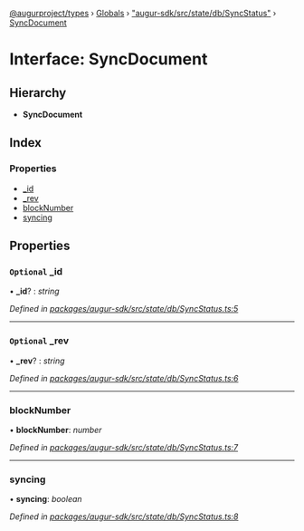 [@augurproject/types](../README.md) › [Globals](../globals.md) › ["augur-sdk/src/state/db/SyncStatus"](../modules/_augur_sdk_src_state_db_syncstatus_.md) › [SyncDocument](_augur_sdk_src_state_db_syncstatus_.syncdocument.md)

# Interface: SyncDocument

## Hierarchy

* **SyncDocument**

## Index

### Properties

* [_id](_augur_sdk_src_state_db_syncstatus_.syncdocument.md#optional-_id)
* [_rev](_augur_sdk_src_state_db_syncstatus_.syncdocument.md#optional-_rev)
* [blockNumber](_augur_sdk_src_state_db_syncstatus_.syncdocument.md#blocknumber)
* [syncing](_augur_sdk_src_state_db_syncstatus_.syncdocument.md#syncing)

## Properties

### `Optional` _id

• **_id**? : *string*

*Defined in [packages/augur-sdk/src/state/db/SyncStatus.ts:5](https://github.com/AugurProject/augur/blob/69c4be52bf/packages/augur-sdk/src/state/db/SyncStatus.ts#L5)*

___

### `Optional` _rev

• **_rev**? : *string*

*Defined in [packages/augur-sdk/src/state/db/SyncStatus.ts:6](https://github.com/AugurProject/augur/blob/69c4be52bf/packages/augur-sdk/src/state/db/SyncStatus.ts#L6)*

___

###  blockNumber

• **blockNumber**: *number*

*Defined in [packages/augur-sdk/src/state/db/SyncStatus.ts:7](https://github.com/AugurProject/augur/blob/69c4be52bf/packages/augur-sdk/src/state/db/SyncStatus.ts#L7)*

___

###  syncing

• **syncing**: *boolean*

*Defined in [packages/augur-sdk/src/state/db/SyncStatus.ts:8](https://github.com/AugurProject/augur/blob/69c4be52bf/packages/augur-sdk/src/state/db/SyncStatus.ts#L8)*
